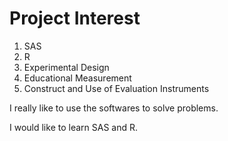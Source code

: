 # Project Interest
1. SAS
2. R
3. Experimental Design
4. Educational Measurement
5. Construct and Use of Evaluation Instruments

I really like to use the softwares to solve problems.

I would like to learn SAS and R.